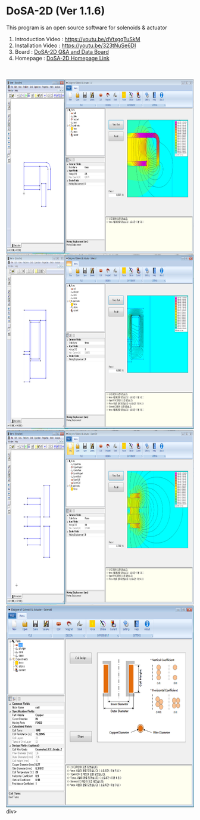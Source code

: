 # DoSA-2D (Ver 1.1.6)

This program is an open source software for solenoids &amp; actuator

1. Introduction Video : https://youtu.be/dVtxgqTuSkM <br>
2. Installation Video : https://youtu.be/323tNuSe6DI <br>
3. Board : <a href="https://solenoid.or.kr/direct_eng.php?address=https://solenoid.or.kr/gtzero1/gt_zboard.php?id=open_cae_eng">DoSA-2D Q&A and Data Board</a><br>
4. Homepage : <a href="https://solenoid.or.kr/index_dosa_open_2d_eng.html">DoSA-2D Homepage Link</a><br>
<br><br>

<div style="text-align: center;">
<img src="./Images/VCM_Analysis_2D.png" width="830" height="467" border="0" alt="">
<img src="./Images/Solenoid_Analysis_2D.png" width="830" height="467" alt="">
<img src="./Images/OpenVCM_Analysis_2D.png" width="830" height="467" alt="">
<img src="./Images/Coil_Design.png" width="660" height="540" border="0" alt="">
</div>div>
